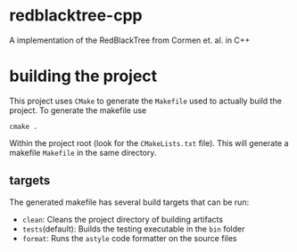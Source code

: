 # redblacktree-cpp
A implementation of the RedBlackTree from Cormen et. al. in C++

# building the project
This project uses `CMake` to generate the `Makefile` used to actually build the project.
To generate the makefile use
```
cmake .
```
Within the project root (look for the `CMakeLists.txt` file). This will generate a makefile `Makefile`
in the same directory.

## targets
The generated makefile has several build targets that can be run:
- `clean`: Cleans the project directory of building artifacts
- `tests`(default): Builds the testing executable in the `bin` folder
- `format`: Runs the `astyle` code formatter on the source files
